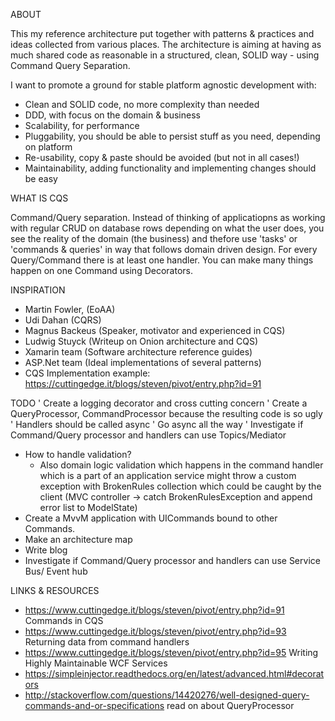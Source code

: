 ABOUT

This my reference architecture put together with patterns & practices and ideas collected from various places.
The architecture is aiming at having as much shared code as reasonable in a structured, clean, SOLID way - using Command Query Separation.

I want to promote a ground for stable platform agnostic development with:

* Clean and SOLID code, no more complexity than needed
* DDD, with focus on the domain & business
* Scalability, for performance
* Pluggability, you should be able to persist stuff as you need, depending on platform
* Re-usability, copy & paste should be avoided (but not in all cases!)
* Maintainability, adding functionality and implementing changes should be easy

WHAT IS CQS

Command/Query separation. Instead of thinking of applicatiopns as working with regular CRUD on database rows depending on what the user does,
you see the reality of the domain (the business) and thefore use 'tasks' or 'commands & queries' in way that follows domain driven design. 
For every Query/Command there is at least one handler. You can make many things happen on one Command using Decorators.

INSPIRATION

* Martin Fowler, (EoAA)
* Udi Dahan (CQRS)
* Magnus Backeus (Speaker, motivator and experienced in CQS)
* Ludwig Stuyck (Writeup on Onion architecture and CQS)
* Xamarin team (Software architecture reference guides)
* ASP.Net team (Ideal implementations of several patterns)
* CQS Implementation example: https://cuttingedge.it/blogs/steven/pivot/entry.php?id=91

TODO
' Create a logging decorator and cross cutting concern
' Create a QueryProcessor, CommandProcessor because the resulting code is so ugly
' Handlers should be called async
' Go async all the way
' Investigate if Command/Query processor and handlers can use Topics/Mediator
* How to handle validation? 
	* Also domain logic validation which happens in the command handler which is a part of an application service might throw a custom exception with BrokenRules collection which could be caught by the client (MVC controller -> catch BrokenRulesException and append error list to ModelState)
* Create a MvvM application with UICommands bound to other Commands.
* Make an architecture map
* Write blog
* Investigate if Command/Query processor and handlers can use Service Bus/ Event hub

LINKS & RESOURCES
* https://www.cuttingedge.it/blogs/steven/pivot/entry.php?id=91 Commands in CQS
* https://www.cuttingedge.it/blogs/steven/pivot/entry.php?id=93 Returning data from command handlers
* https://www.cuttingedge.it/blogs/steven/pivot/entry.php?id=95 Writing Highly Maintainable WCF Services
* https://simpleinjector.readthedocs.org/en/latest/advanced.html#decorators
* http://stackoverflow.com/questions/14420276/well-designed-query-commands-and-or-specifications read on about QueryProcessor
